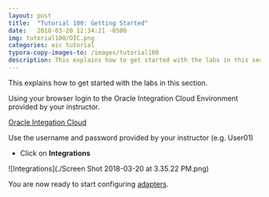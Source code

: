 ```yaml
---
layout: post
title:  "Tutorial 100: Getting Started"
date:   2018-03-20 12:34:21 -0500
img: tutorial100/OIC.png
categories: oic tutorial
typora-copy-images-to: /images/tutorial100
description: This explains how to get started with the labs in this section using your browser login to the Oracle Integration Cloud Environment provided by your instructor.
---
```

This explains how to get started with the labs in this section.

Using your browser login to the Oracle Integration Cloud Environment provided by your instructor.

[Oracle Integation Cloud](https://oicdev-williams.uscom-central-1.oraclecloud.com/ic/home/)

Use the username and password provided by your instructor (e.g. User01)

- Click on **Integrations**

![Integrations](./Screen Shot 2018-03-20 at 3.35.22 PM.png)



You are now ready to start configuring [adapters](/oic/tutorial101/).
